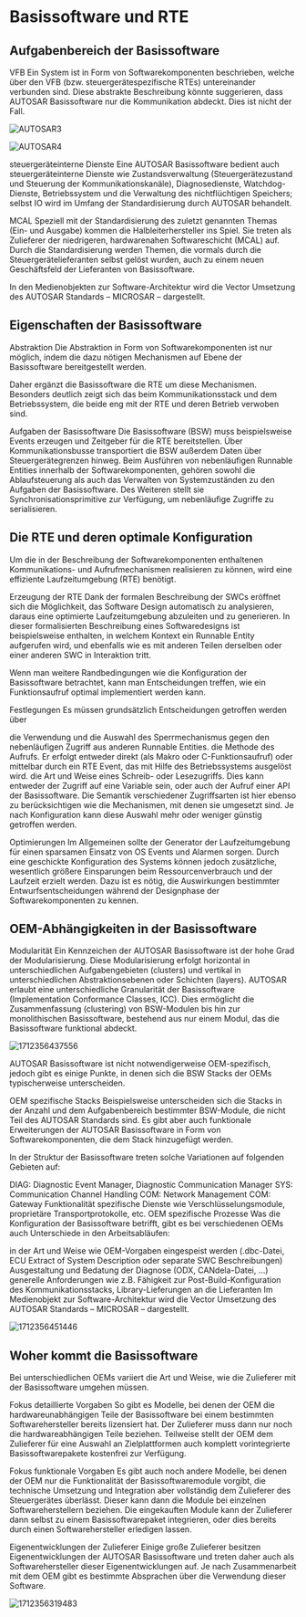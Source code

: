 # Basissoftware und RTE

## Aufgabenbereich der Basissoftware

VFB
Ein System ist in Form von Softwarekomponenten beschrieben, welche über den VFB (bzw. steuergerätespezifische RTEs) untereinander verbunden sind. Diese abstrakte Beschreibung könnte suggerieren, dass AUTOSAR Basissoftware nur die Kommunikation abdeckt. Dies ist nicht der Fall.


![AUTOSAR3](image/README/1712356347344.png)

![AUTOSAR4](image/README/1712356377661.png)

steuergeräteinterne Dienste
Eine AUTOSAR Basissoftware bedient auch steuergeräteinterne Dienste wie Zustandsverwaltung (Steuergerätezustand und Steuerung der Kommunikationskanäle), Diagnosedienste, Watchdog-Dienste, Betriebssystem und die Verwaltung des nichtflüchtigen Speichers; selbst IO wird im Umfang der Standardisierung durch AUTOSAR behandelt.

MCAL
Speziell mit der Standardisierung des zuletzt genannten Themas (Ein- und Ausgabe) kommen die Halbleiterhersteller ins Spiel. Sie treten als Zulieferer der niedrigeren, hardwarenahen Softwareschicht (MCAL) auf. Durch die Standardisierung werden Themen, die vormals durch die Steuergerätelieferanten selbst gelöst wurden, auch zu einem neuen Geschäftsfeld der Lieferanten von Basissoftware.

In den Medienobjekten zur Software-Architektur wird die Vector Umsetzung des AUTOSAR Standards – MICROSAR – dargestellt.

## Eigenschaften der Basissoftware

Abstraktion
Die Abstraktion in Form von Softwarekomponenten ist nur möglich, indem die dazu nötigen Mechanismen auf Ebene der Basissoftware bereitgestellt werden.

Daher ergänzt die Basissoftware die RTE um diese Mechanismen. Besonders deutlich zeigt sich das beim Kommunikationsstack und dem Betriebssystem, die beide eng mit der RTE und deren Betrieb verwoben sind.

Aufgaben der Basissoftware
Die Basissoftware (BSW) muss beispielsweise Events erzeugen und Zeitgeber für die RTE bereitstellen. Über Kommunikationsbusse transportiert die BSW außerdem Daten über Steuergerätegrenzen hinweg. Beim Ausführen von nebenläufigen Runnable Entities innerhalb der Softwarekomponenten, gehören sowohl die Ablaufsteuerung als auch das Verwalten von Systemzuständen zu den Aufgaben der Basissoftware. Des Weiteren stellt sie Synchronisationsprimitive zur Verfügung, um nebenläufige Zugriffe zu serialisieren.

## Die RTE und deren optimale Konfiguration

Um die in der Beschreibung der Softwarekomponenten enthaltenen Kommunikations- und Aufrufmechanismen realisieren zu können, wird eine effiziente Laufzeitumgebung (RTE) benötigt.

Erzeugung der RTE
Dank der formalen Beschreibung der SWCs eröffnet sich die Möglichkeit, das Software Design automatisch zu analysieren, daraus eine optimierte Laufzeitumgebung abzuleiten und zu generieren. In dieser formalisierten Beschreibung eines Softwaredesigns ist beispielsweise enthalten, in welchem Kontext ein Runnable Entity aufgerufen wird, und ebenfalls wie es mit anderen Teilen derselben oder einer anderen SWC in Interaktion tritt.

Wenn man weitere Randbedingungen wie die Konfiguration der Basissoftware betrachtet, kann man Entscheidungen treffen, wie ein Funktionsaufruf optimal implementiert werden kann.

Festlegungen
Es müssen grundsätzlich Entscheidungen getroffen werden über

die Verwendung und die Auswahl des Sperrmechanismus gegen den nebenläufigen Zugriff aus anderen Runnable Entities.
die Methode des Aufrufs.
Er erfolgt entweder direkt (als Makro oder C-Funktionsaufruf) oder mittelbar durch ein RTE Event, das mit Hilfe des Betriebssystems ausgelöst wird.
die Art und Weise eines Schreib- oder Lesezugriffs.
Dies kann entweder der Zugriff auf eine Variable sein, oder auch der Aufruf einer API der Basissoftware. Die Semantik verschiedener Zugriffsarten ist hier ebenso zu berücksichtigen wie die Mechanismen, mit denen sie umgesetzt sind.
Je nach Konfiguration kann diese Auswahl mehr oder weniger günstig getroffen werden.

Optimierungen
Im Allgemeinen sollte der Generator der Laufzeitumgebung für einen sparsamen Einsatz von OS Events und Alarmen sorgen. Durch eine geschickte Konfiguration des Systems können jedoch zusätzliche, wesentlich größere Einsparungen beim Ressourcenverbrauch und der Laufzeit erzielt werden. Dazu ist es nötig, die Auswirkungen bestimmter Entwurfsentscheidungen während der Designphase der Softwarekomponenten zu kennen.

## OEM-Abhängigkeiten in der Basissoftware

Modularität
Ein Kennzeichen der AUTOSAR Basissoftware ist der hohe Grad der Modularisierung. Diese Modularisierung erfolgt horizontal in unterschiedlichen Aufgabengebieten (clusters) und vertikal in unterschiedlichen Abstraktionsebenen oder Schichten (layers). AUTOSAR erlaubt eine unterschiedliche Granularität der Basissoftware (Implementation Conformance Classes, ICC). Dies ermöglicht die Zusammenfassung (clustering) von BSW-Modulen bis hin zur monolithischen Basissoftware, bestehend aus nur einem Modul, das die Basissoftware funktional abdeckt.

![1712356437556](image/README/1712356437556.png)

AUTOSAR Basissoftware ist nicht notwendigerweise OEM-spezifisch, jedoch gibt es einige Punkte, in denen sich die BSW Stacks der OEMs typischerweise unterscheiden.

OEM spezifische Stacks
Beispielsweise unterscheiden sich die Stacks in der Anzahl und dem Aufgabenbereich bestimmter BSW-Module, die nicht Teil des AUTOSAR Standards sind. Es gibt aber auch funktionale Erweiterungen der AUTOSAR Basissoftware in Form von Softwarekomponenten, die dem Stack hinzugefügt werden.

In der Struktur der Basissoftware treten solche Variationen auf folgenden Gebieten auf:

DIAG: Diagnostic Event Manager, Diagnostic Communication Manager
SYS: Communication Channel Handling
COM: Network Management
COM: Gateway Funktionalität
spezifische Dienste wie Verschlüsselungsmodule, proprietäre Transportprotokolle, etc.
OEM spezifische Prozesse
Was die Konfiguration der Basissoftware betrifft, gibt es bei verschiedenen OEMs auch Unterschiede in den Arbeitsabläufen:

in der Art und Weise wie OEM-Vorgaben eingespeist werden (.dbc-Datei, ECU Extract of System Description oder separate SWC Beschreibungen)
Ausgestaltung und Bedatung der Diagnose (ODX, CANdela-Datei, …)
generelle Anforderungen wie z.B. Fähigkeit zur Post-Build-Konfiguration des Kommunikationsstacks, Library-Lieferungen an die Lieferanten
Im Medienobjekt zur Software-Architektur wird die Vector Umsetzung des AUTOSAR Standards – MICROSAR – dargestellt.

![1712356451446](image/README/1712356451446.png)

## Woher kommt die Basissoftware

Bei unterschiedlichen OEMs variiert die Art und Weise, wie die Zulieferer mit der Basissoftware umgehen müssen.

Fokus detaillierte Vorgaben
So gibt es Modelle, bei denen der OEM die hardwareunabhängigen Teile der Basissoftware bei einem bestimmten Softwarehersteller bereits lizensiert hat. Der Zulieferer muss dann nur noch die hardwareabhängigen Teile beziehen. Teilweise stellt der OEM dem Zulieferer für eine Auswahl an Zielplattformen auch komplett vorintegrierte Basissoftwarepakete kostenfrei zur Verfügung.

Fokus funktionale Vorgaben
Es gibt auch noch andere Modelle, bei denen der OEM nur die Funktionalität der Basissoftwaremodule vorgibt, die technische Umsetzung und Integration aber vollständig dem Zulieferer des Steuergerätes überlässt. Dieser kann dann die Module bei einzelnen Softwareherstellern beziehen. Die eingekauften Module kann der Zulieferer dann selbst zu einem Basissoftwarepaket integrieren, oder dies bereits durch einen Softwarehersteller erledigen lassen.

Eigenentwicklungen der Zulieferer
Einige große Zulieferer besitzen Eigenentwicklungen der AUTOSAR Basissoftware und treten daher auch als Softwarehersteller dieser Eigenentwicklungen auf. Je nach Zusammenarbeit mit dem OEM gibt es bestimmte Absprachen über die Verwendung dieser Software.

![1712356319483](image/README/1712356319483.png)
